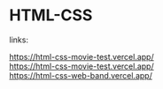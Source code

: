 # HTML-CSS
links:

https://html-css-movie-test.vercel.app/ <br>
https://html-css-movie-test.vercel.app/ <br>
https://html-css-web-band.vercel.app/
